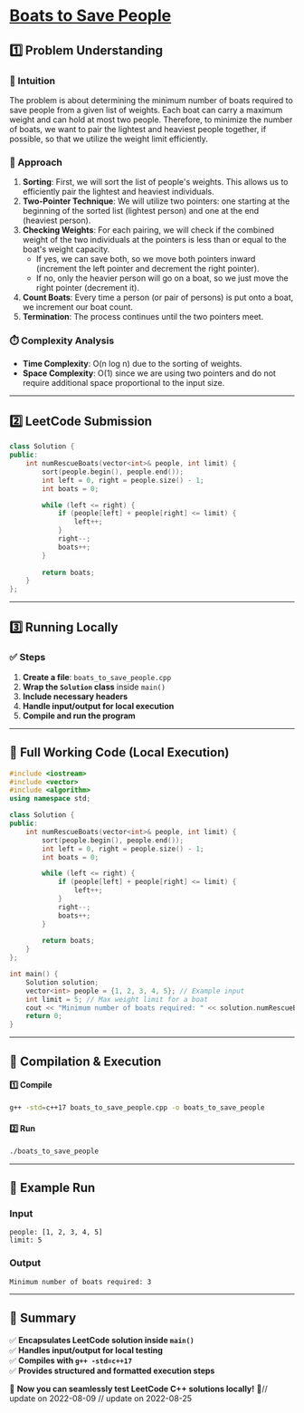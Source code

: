 # **[Boats to Save People](https://leetcode.com/problems/boats-to-save-people/description/)**  

## **1️⃣ Problem Understanding**  
### **📌 Intuition**  
The problem is about determining the minimum number of boats required to save people from a given list of weights. Each boat can carry a maximum weight and can hold at most two people. Therefore, to minimize the number of boats, we want to pair the lightest and heaviest people together, if possible, so that we utilize the weight limit efficiently.

### **🚀 Approach**  
1. **Sorting**: First, we will sort the list of people's weights. This allows us to efficiently pair the lightest and heaviest individuals.
2. **Two-Pointer Technique**: We will utilize two pointers: one starting at the beginning of the sorted list (lightest person) and one at the end (heaviest person).
3. **Checking Weights**: For each pairing, we will check if the combined weight of the two individuals at the pointers is less than or equal to the boat's weight capacity.
   - If yes, we can save both, so we move both pointers inward (increment the left pointer and decrement the right pointer).
   - If no, only the heavier person will go on a boat, so we just move the right pointer (decrement it).
4. **Count Boats**: Every time a person (or pair of persons) is put onto a boat, we increment our boat count.
5. **Termination**: The process continues until the two pointers meet.

### **⏱️ Complexity Analysis**  
- **Time Complexity**: O(n log n) due to the sorting of weights.
- **Space Complexity**: O(1) since we are using two pointers and do not require additional space proportional to the input size.

---  

## **2️⃣ LeetCode Submission**  
```cpp
class Solution {
public:
    int numRescueBoats(vector<int>& people, int limit) {
        sort(people.begin(), people.end());
        int left = 0, right = people.size() - 1;
        int boats = 0;

        while (left <= right) {
            if (people[left] + people[right] <= limit) {
                left++;
            }
            right--;
            boats++;
        }
        
        return boats;
    }
};
```  

---  

## **3️⃣ Running Locally**  
### **✅ Steps**  
1. **Create a file**: `boats_to_save_people.cpp`  
2. **Wrap the `Solution` class** inside `main()`  
3. **Include necessary headers**  
4. **Handle input/output for local execution**  
5. **Compile and run the program**  

---  

## **📝 Full Working Code (Local Execution)**  
```cpp
#include <iostream>
#include <vector>
#include <algorithm>
using namespace std;

class Solution {
public:
    int numRescueBoats(vector<int>& people, int limit) {
        sort(people.begin(), people.end());
        int left = 0, right = people.size() - 1;
        int boats = 0;

        while (left <= right) {
            if (people[left] + people[right] <= limit) {
                left++;
            }
            right--;
            boats++;
        }
        
        return boats;
    }
};

int main() {
    Solution solution;
    vector<int> people = {1, 2, 3, 4, 5}; // Example input
    int limit = 5; // Max weight limit for a boat
    cout << "Minimum number of boats required: " << solution.numRescueBoats(people, limit) << endl; // Output should be computed here
    return 0;
}
```  

---  

## **🔧 Compilation & Execution**  
#### **1️⃣ Compile**  
```bash
g++ -std=c++17 boats_to_save_people.cpp -o boats_to_save_people
```  

#### **2️⃣ Run**  
```bash
./boats_to_save_people
```  

---  

## **🎯 Example Run**  
### **Input**  
```
people: [1, 2, 3, 4, 5]
limit: 5
```  
### **Output**  
```
Minimum number of boats required: 3
```  

---  

## **📌 Summary**  
✅ **Encapsulates LeetCode solution inside `main()`**  
✅ **Handles input/output for local testing**  
✅ **Compiles with `g++ -std=c++17`**  
✅ **Provides structured and formatted execution steps**  

🚀 **Now you can seamlessly test LeetCode C++ solutions locally!** 🚀// update on 2022-08-09
// update on 2022-08-25
